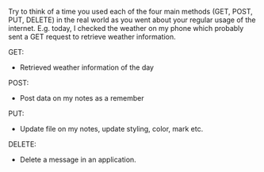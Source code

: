 Try to think of a time you used each of the four main methods
(GET, POST, PUT, DELETE) in the real world as you went about
your regular usage of the internet. E.g. today, I checked the
weather on my phone which probably sent a GET request to retrieve
weather information.

GET:

- Retrieved weather information of the day

POST:

- Post data on my notes as a remember

PUT:

- Update file on my notes, update styling, color, mark etc.

DELETE:

- Delete a message in an application.
